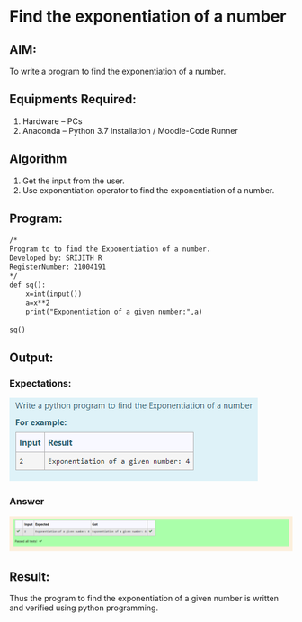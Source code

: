 # Find the exponentiation of a number

## AIM:
To write a program to find the exponentiation of a number.

## Equipments Required:
1. Hardware – PCs
2. Anaconda – Python 3.7 Installation / Moodle-Code Runner

## Algorithm
1. Get the input from the user.
2. Use exponentiation operator to find the exponentiation of a number.

## Program:
```
/*
Program to to find the Exponentiation of a number.
Developed by: SRIJITH R
RegisterNumber: 21004191
*/
def sq():
    x=int(input())
    a=x**2
    print("Exponentiation of a given number:",a)
    
sq()
```

## Output:
### Expectations:
![exponentiation of a number](expo.png)
### Answer
![Output](Screenshot.png)


## Result:
Thus the program to find the exponentiation of a given number is written and verified using python programming.
